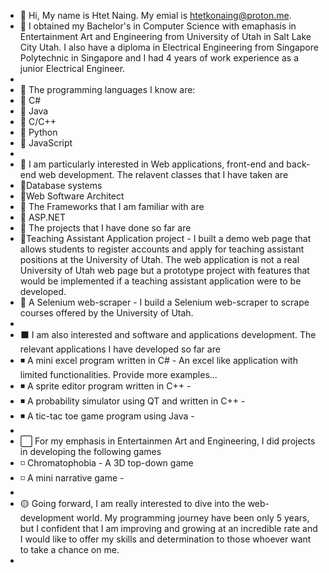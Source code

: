 - 👋 Hi, My name is Htet Naing. My emial is htetkonaing@proton.me.
- 👀 I obtained my Bachelor's in Computer Science with emaphasis in Entertainment Art and Engineering from University of Utah in Salt Lake City Utah. I also have a            diploma in Electrical Engineering from Singapore Polytechnic in Singapore and I had 4 years of work experience as a junior Electrical Engineer.
- 
- 🔶 The programming languages I know are:
-  🔸 C#
-  🔸 Java
-  🔸 C/C++
-  🔸 Python
-  🔸 JavaScript
-  
- 🔷 I am particularly interested in Web applications, front-end and back-end web development. The relavent classes that I have taken are
-  🔹Database systems
-  🔹Web Software Architect
- 🔷 The Frameworks that I am familiar with are
-  🔹 ASP.NET
- 🔷 The projects that I have done so far are
-  🔹Teaching Assistant Application project - I built a demo web page that allows students to register accounts and apply for teaching assistant positions at the           University of Utah. The web application is not a real University of Utah web page but a prototype project with features that would be implemented if a teaching         assistant application were to be developed. 
-  🔹 A Selenium web-scraper - I build a Selenium web-scraper to scrape courses offered by the University of Utah.
-     
- ⬛ I am also interested and software and applications development. The relevant applications I have developed so far are
-  ◾ A mini excel program written in C# - An excel like application with limited functionalities. Provide more examples...
-  ◾ A sprite editor program written in C++ - 
-  ◾ A probability simulator using QT and written in C++ - 
-  ◾ A tic-tac toe game program using Java -
-  
- ⬜ For my emphasis in Entertainmen Art and Engineering, I did projects in developing the following games
-  ◽ Chromatophobia - A 3D top-down game
-  ◽ A mini narrative game - 
-  
- 🟡 Going forward, I am really interested to dive into the web-development world. My programming journey have been only 5 years, but I confident that I am improving 
     and growing at an incredible rate and I would like to offer my skills and determination to those whoever want to take a chance on me. 
-




<!---
Htet7393/Htet7393 is a ✨ special ✨ repository because its `README.md` (this file) appears on your GitHub profile.
You can click the Preview link to take a look at your changes.
--->
